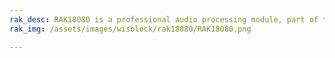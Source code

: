 ```yaml
---
rak_desc: RAK18080 is a professional audio processing module, part of the WisBlock Audio Series. The RAK18080 is designed based on DBM10L by Synaptics, which can enable AI/ML, voice, and sensor applications.
rak_img: /assets/images/wisblock/rak18080/RAK18080.png

---
```


<rk-redirect to="/Product-Categories/WisBlock/RAK18080/Overview/" />